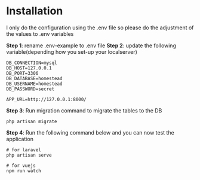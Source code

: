 # Installation
I only do the configuration using the .env file so please do the adjustment of the values to .env variables

**Step 1**: rename .env-example to .env file
**Step 2**: update the following variable(depending how you set-up your localserver)

```
DB_CONNECTION=mysql
DB_HOST=127.0.0.1
DB_PORT=3306
DB_DATABASE=homestead
DB_USERNAME=homestead
DB_PASSWORD=secret

APP_URL=http://127.0.0.1:8000/
```
**Step 3**: Run migration command to migrate the tables to the DB

```
php artisan migrate
```

**Step 4**: Run the following command below and you can now test the application

```
# for laravel
php artisan serve

# for vuejs
npm run watch
```

